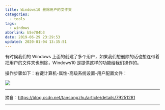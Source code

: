 ```yaml
---
title: Windows10 删除用户的文件夹
categories:
  - tools
tags:
  - windows
abbrlink: b5e784b3
date: 2019-06-29 23:29:53
updated: 2020-01-04 13:35:51
---
```


有时候我们的 Windows 上面的创建了多个用户，如果我们想删除的话也想连带着把用户的文件夹也删除，Windows10 是提供这样的功能给我们操作的。

<!--more-->

操作步骤如下：右键计算机-属性-高级系统设置-用户配置文件： 

![](https://site.itgrocery.cn/2019/media/15781161780209.jpg)

* * *

摘自：https://blog.csdn.net/tansongzhu/article/details/79251281

* * *